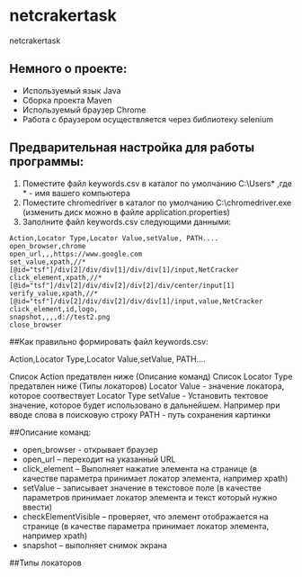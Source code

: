 # netcrakertask
netcrakertask

## Немного о проекте:
+ Используемый язык Java
+ Сборка проекта Maven
+ Используемый браузер Chrome
+ Работа с браузером осуществляется через библиотеку selenium

## Предварительная настройка для работы программы:
1. Поместите файл keywords.csv в каталог по умолчанию C:\Users\* ,где * - имя вашего компьютера
2. Поместите chromedriver в каталог по умолчанию C:\chromedriver.exe (изменить диск можно в файле application.properties)
3. Заполните файл keywords.csv следующими данными:
  
  ```
  Action,Locator Type,Locator Value,setValue, PATH....
  open_browser,chrome
  open_url,,,https://www.google.com
  set_value,xpath,//*[@id="tsf"]/div[2]/div/div[1]/div/div[1]/input,NetCracker
  click_element,xpath,//*[@id="tsf"]/div[2]/div/div[2]/div[2]/div/center/input[1]
  verify_value,xpath,//*[@id="tsf"]/div[2]/div/div[2]/div/div[1]/input,value,NetCracker
  click_element,id,logo,
  snapshot,,,,d://test2.png
  close_browser
  ```
  
  ##Как правильно формировать файл keywords.csv:
  
  Action,Locator Type,Locator Value,setValue, PATH....
  
  Список Action предатвлен ниже (Описание команд)
  Список Locator Type предатвлен ниже (Типы локаторов)
  Locator Value - значение локатора, которое соотвествует Locator Type 
  setValue - Установить тектовое значение, которое будет использовано в дальнейшем. Например при вводе слова в поисковую строку
  PATH - путь сохранения картинки
  
  
  
  ##Описание команд:
 - open_browser - открывает браузер
 - open_url – переходит на указанный URL
 - click_element – Выполняет нажатие элемента на странице (в качестве параметра
принимает локатор элемента, например xpath)
- setValue – записывает значение в текстовое поле (в качестве параметров
принимает локатор элемента и текст который нужно ввести)
- checkElementVisible – проверяет, что элемент отображается на странице (в
качестве параметра принимает локатор элемента, например xpath)
- snapshot – выполняет снимок экрана

##Типы локаторов
